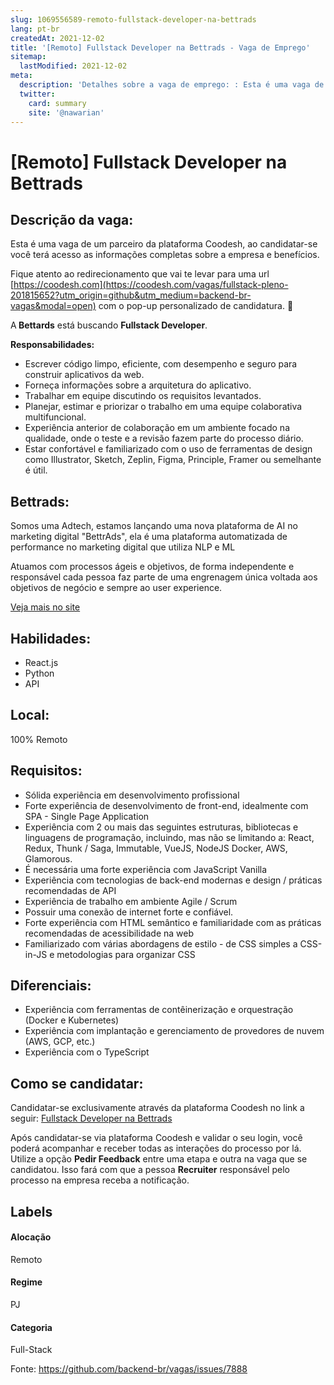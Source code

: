 ```yaml
---
slug: 1069556589-remoto-fullstack-developer-na-bettrads
lang: pt-br
createdAt: 2021-12-02
title: '[Remoto] Fullstack Developer na Bettrads - Vaga de Emprego'
sitemap:
  lastModified: 2021-12-02
meta:
  description: 'Detalhes sobre a vaga de emprego: : Esta é uma vaga de um parceiro da plataforma Coodesh, ao candidatar-se você terá acesso as informações completas sobre a empresa e benefícios.  Fique atento ao redirecionamento que vai te levar para uma url [https://coodesh.com](https://coodesh.com/vagas/fullstack-pleno-201815652?utm_origin=github&utm_medium=backend-br-vagas&modal=open) com o pop-up personalizado de candidatura. 👋 <p>A<strong> Bettards</strong> está buscando <strong>Fullstack Developer</strong>.</p> <p><strong>Responsabilidades:</strong></p> <ul> <li>Escrever código limpo, eficiente, com desempenho e seguro para construir aplicativos da web.</li> <li>Forneça informações sobre a arquitetura do aplicativo.</li> <li>Trabalhar em equipe discutindo os requisitos levantados.</li> <li>Planejar, estimar e priorizar o trabalho em uma equipe colaborativa multifuncional.</li> <li>Experiência anterior de colaboração em um ambiente focado na qualidade, onde o teste e a revisão fazem parte do processo diário.</li> <li>Estar confortável e familiarizado com o uso de ferramentas de design como Illustrator, Sketch, Zeplin, Figma, Principle, Framer ou semelhante é útil.</li> </ul>'
  twitter:
    card: summary
    site: '@nawarian'
---
```


# [Remoto] Fullstack Developer na Bettrads

## Descrição da vaga: 
Esta é uma vaga de um parceiro da plataforma Coodesh, ao candidatar-se você terá acesso as informações completas sobre a empresa e benefícios.


Fique atento ao redirecionamento que vai te levar para uma url [https://coodesh.com](https://coodesh.com/vagas/fullstack-pleno-201815652?utm_origin=github&utm_medium=backend-br-vagas&modal=open) com o pop-up personalizado de candidatura. 👋
<p>A<strong> Bettards</strong> está buscando <strong>Fullstack Developer</strong>.</p>
<p><strong>Responsabilidades:</strong></p>
<ul>
<li>Escrever código limpo, eficiente, com desempenho e seguro para construir aplicativos da web.</li>
<li>Forneça informações sobre a arquitetura do aplicativo.</li>
<li>Trabalhar em equipe discutindo os requisitos levantados.</li>
<li>Planejar, estimar e priorizar o trabalho em uma equipe colaborativa multifuncional.</li>
<li>Experiência anterior de colaboração em um ambiente focado na qualidade, onde o teste e a revisão fazem parte do processo diário.</li>
<li>Estar confortável e familiarizado com o uso de ferramentas de design como Illustrator, Sketch, Zeplin, Figma, Principle, Framer ou semelhante é útil.</li>
</ul>

## Bettrads: 
 <p>Somos uma Adtech, estamos lançando uma nova plataforma de AI no marketing digital "BettrAds", ela é uma plataforma automatizada de performance no marketing digital que utiliza NLP e ML</p>
<p>Atuamos com processos ágeis e objetivos, de forma independente e responsável cada pessoa faz parte de uma engrenagem única voltada aos objetivos de negócio e sempre ao user experience.</p><a href='https://coodesh.com/empresas/bettrads'>Veja mais no site</a>

 ## Habilidades: 
 - React.js 
- Python 
- API
## Local: 
 100% Remoto
## Requisitos: 
 - Sólida experiência em desenvolvimento profissional 
- Forte experiência de desenvolvimento de front-end, idealmente com SPA - Single Page Application 
- Experiência com 2 ou mais das seguintes estruturas, bibliotecas e linguagens de programação, incluindo, mas não se limitando a: React, Redux, Thunk / Saga, Immutable, VueJS, NodeJS Docker, AWS, Glamorous. 
- É necessária uma forte experiência com JavaScript Vanilla 
- Experiência com tecnologias de back-end modernas e design / práticas recomendadas de API 
-  Experiência de trabalho em ambiente Agile / Scrum 
- Possuir uma conexão de internet forte e confiável. 
- Forte experiência com HTML semântico e familiaridade com as práticas recomendadas de acessibilidade na web 
- Familiarizado com várias abordagens de estilo - de CSS simples a CSS-in-JS e metodologias para organizar CSS
## Diferenciais: 
 - Experiência com ferramentas de contêinerização e orquestração (Docker e Kubernetes) 
- Experiência com implantação e gerenciamento de provedores de nuvem (AWS, GCP, etc.) 
- Experiência com o TypeScript

## Como se candidatar:
Candidatar-se exclusivamente através da plataforma Coodesh no link a seguir: [Fullstack Developer na Bettrads](https://coodesh.com/vagas/fullstack-pleno-201815652?utm_origin=github&utm_medium=backend-br-vagas&modal=open)


Após candidatar-se via plataforma Coodesh e validar o seu login, você poderá acompanhar e receber todas as interações do processo por lá. Utilize a opção **Pedir Feedback** entre uma etapa e outra na vaga que se candidatou. Isso fará com que a pessoa **Recruiter** responsável pelo processo na empresa receba a notificação.
## Labels
#### Alocação
Remoto
#### Regime
PJ
#### Categoria
Full-Stack

Fonte: https://github.com/backend-br/vagas/issues/7888